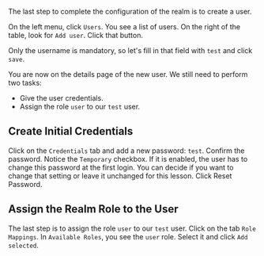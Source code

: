 The last step to complete the configuration of the realm is to create a user.

On the left menu, click `Users`. You see a list of users. On the right of the table, look for `Add user`. Click that button.

Only the username is mandatory, so let's fill in that field with `test` and click `save`.

You are now on the details page of the new user. We still need to perform two tasks:
* Give the user credentials.
* Assign the role `user` to our `test` user.

## Create Initial Credentials

Click on the `Credentials` tab and add a new password: `test`. Confirm the password. Notice the `Temporary` checkbox. If it is enabled, the user has to change this password at the first login. You can decide if you want to change that setting or leave it unchanged for this lesson. Click Reset Password.

## Assign the Realm Role to the User

The last step is to assign the role `user` to our `test` user.
Click on the tab `Role Mappings`. In `Available Roles`, you see the `user` role.
Select it and click `Add selected`.
